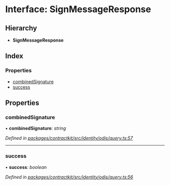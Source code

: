 # Interface: SignMessageResponse

## Hierarchy

* **SignMessageResponse**

## Index

### Properties

* [combinedSignature](_identity_odis_query_.signmessageresponse.md#combinedsignature)
* [success](_identity_odis_query_.signmessageresponse.md#success)

## Properties

###  combinedSignature

• **combinedSignature**: *string*

*Defined in [packages/contractkit/src/identity/odis/query.ts:57](https://github.com/celo-org/celo-monorepo/blob/master/packages/contractkit/src/identity/odis/query.ts#L57)*

___

###  success

• **success**: *boolean*

*Defined in [packages/contractkit/src/identity/odis/query.ts:56](https://github.com/celo-org/celo-monorepo/blob/master/packages/contractkit/src/identity/odis/query.ts#L56)*
